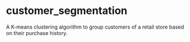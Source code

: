 # customer_segmentation

A K-means clustering algorithm to group customers of a retail store based on their purchase history.
